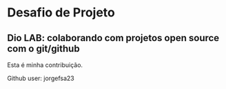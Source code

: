 # Desafio de Projeto

## Dio LAB: colaborando com projetos open source com o git/github

Esta é minha contribuição.

Github user: jorgefsa23
